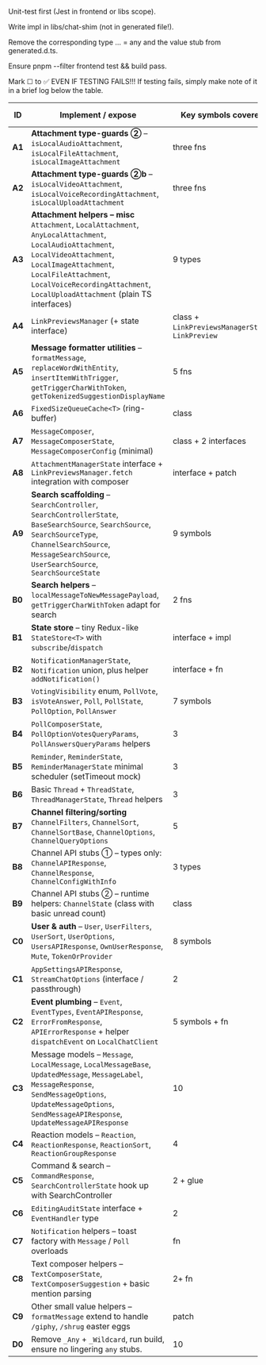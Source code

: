 Unit-test first (Jest in frontend or libs scope).

Write impl in libs/chat-shim (not in generated file!).

Remove the corresponding type … = any and the value stub from generated.d.ts.

Ensure pnpm --filter frontend test && build pass.

Mark ☐ to ✅ EVEN IF TESTING FAILS!!! If testing fails, simply make note of it in a brief log below the table.

| ID     | Implement / expose                                                                                                                                                                                                                                                    | Key symbols covered                               | Est LOC |     |
| ------ | --------------------------------------------------------------------------------------------------------------------------------------------------------------------------------------------------------------------------------------------------------------------- | ------------------------------------------------- | ------- |-----|
| **A1** | **Attachment type-guards ②** – `isLocalAudioAttachment`, `isLocalFileAttachment`, `isLocalImageAttachment`                                                                                                                                                            | three fns                                         | 90      |  ✅ |
| **A2** | **Attachment type-guards ②b** – `isLocalVideoAttachment`, `isLocalVoiceRecordingAttachment`, `isLocalUploadAttachment`                                                                                                                                                | three fns                                         | 90      |  ☐  |
| **A3** | **Attachment helpers – misc**<br>`Attachment`, `LocalAttachment`, `AnyLocalAttachment`, `LocalAudioAttachment`, `LocalVideoAttachment`, `LocalImageAttachment`, `LocalFileAttachment`, `LocalVoiceRecordingAttachment`, `LocalUploadAttachment` (plain TS interfaces) | 9 types                                           | 60      |  ☐  |
| **A4** | `LinkPreviewsManager` (+ state interface)                                                                                                                                                                                                                             | class + `LinkPreviewsManagerState`, `LinkPreview` | 110     |  ☐  |
| **A5** | **Message formatter utilities** – `formatMessage`, `replaceWordWithEntity`, `insertItemWithTrigger`, `getTriggerCharWithToken`, `getTokenizedSuggestionDisplayName`                                                                                                   | 5 fns                                             | 110     |  ☐  |
| **A6** | `FixedSizeQueueCache<T>` (ring-buffer)                                                                                                                                                                                                                                | class                                             | 80      |  ☐  |
| **A7** | `MessageComposer`, `MessageComposerState`, `MessageComposerConfig` (minimal)                                                                                                                                                                                          | class + 2 interfaces                              | 110     |  ☐  |
| **A8** | `AttachmentManagerState` interface + `LinkPreviewsManager.fetch` integration with composer                                                                                                                                                                            | interface + patch                                 | 80      |  ☐  |
| **A9** | **Search scaffolding** – `SearchController`, `SearchControllerState`, `BaseSearchSource`, `SearchSource`, `SearchSourceType`, `ChannelSearchSource`, `MessageSearchSource`, `UserSearchSource`, `SearchSourceState`                                                   | 9 symbols                                         | 90      |  ☐  |
| **B0** | **Search helpers** – `localMessageToNewMessagePayload`, `getTriggerCharWithToken` adapt for search                                                                                                                                                                    | 2 fns                                             | 60      |  ☐  |
| **B1** | **State store** – tiny Redux-like `StateStore<T>` with `subscribe`/`dispatch`                                                                                                                                                                                         | interface + impl                                  | 100     |  ☐  |
| **B2** | `NotificationManagerState`, `Notification` union, plus helper `addNotification()`                                                                                                                                                                                     | interface + fn                                    | 90      |  ☐  |
| **B3** | `VotingVisibility` enum, `PollVote`, `isVoteAnswer`, `Poll`, `PollState`, `PollOption`, `PollAnswer`                                                                                                                                                                  | 7 symbols                                         | 90      |  ✅  |
| **B4** | `PollComposerState`, `PollOptionVotesQueryParams`, `PollAnswersQueryParams` helpers                                                                                                                                                                                   | 3                                                 | 60      |  ☐  |
| **B5** | `Reminder`, `ReminderState`, `ReminderManagerState` minimal scheduler (setTimeout mock)                                                                                                                                                                               | 3                                                 | 100     |  ☐  |
| **B6** | Basic `Thread` + `ThreadState`, `ThreadManagerState`, `Thread` helpers                                                                                                                                                                                                | 3                                                 | 100     |  ☐  |
| **B7** | **Channel filtering/sorting**<br>`ChannelFilters`, `ChannelSort`, `ChannelSortBase`, `ChannelOptions`, `ChannelQueryOptions`                                                                                                                                          | 5                                                 | 90      |  ☐  |
| **B8** | Channel API stubs ① – types only: `ChannelAPIResponse`, `ChannelResponse`, `ChannelConfigWithInfo`                                                                                                                                                                    | 3 types                                           | 40      |  ☐  |
| **B9** | Channel API stubs ② – runtime helpers: `ChannelState` (class with basic unread count)                                                                                                                                                                                 | class                                             | 100     |  ☐  |
| **C0** | **User & auth** – `User`, `UserFilters`, `UserSort`, `UserOptions`, `UsersAPIResponse`, `OwnUserResponse`, `Mute`, `TokenOrProvider`                                                                                                                                  | 8 symbols                                         | 90      |  ☐  |
| **C1** | `AppSettingsAPIResponse`, `StreamChatOptions` (interface / passthrough)                                                                                                                                                                                               | 2                                                 | 40      |  ☐  |
| **C2** | **Event plumbing** – `Event`, `EventTypes`, `EventAPIResponse`, `ErrorFromResponse`, `APIErrorResponse` + helper `dispatchEvent` on `LocalChatClient`                                                                                                                 | 5 symbols + fn                                    | 110     |  ☐  |
| **C3** | Message models – `Message`, `LocalMessage`, `LocalMessageBase`, `UpdatedMessage`, `MessageLabel`, `MessageResponse`, `SendMessageOptions`, `UpdateMessageOptions`, `SendMessageAPIResponse`, `UpdateMessageAPIResponse`                                               | 10                                                | 110     |  ☐  |
| **C4** | Reaction models – `Reaction`, `ReactionResponse`, `ReactionSort`, `ReactionGroupResponse`                                                                                                                                                                             | 4                                                 | 80      |  ☐  |
| **C5** | Command & search – `CommandResponse`, `SearchControllerState` hook up with SearchController                                                                                                                                                                           | 2 + glue                                          | 80      |  ☐  |
| **C6** | `EditingAuditState` interface + `EventHandler` type                                                                                                                                                                                                                   | 2                                                 | 40      |  ☐  |
| **C7** | `Notification` helpers – toast factory with `Message` / `Poll` overloads                                                                                                                                                                                              | fn                                                | 100     |  ☐  |
| **C8** | Text composer helpers – `TextComposerState`, `TextComposerSuggestion` + basic mention parsing                                                                                                                                                                         | 2+ fn                                             | 110     |  ☐  |
| **C9** | Other small value helpers – `formatMessage` extend to handle `/giphy`, `/shrug` easter eggs                                                                                                                                                                           | patch                                             | 60      |  ☐  |
| **D0** | Remove `_Any` + `_Wildcard`, run build, ensure no lingering `any` stubs.                                                                                                                                                                                              | 10                                                |         |  ☐  |
